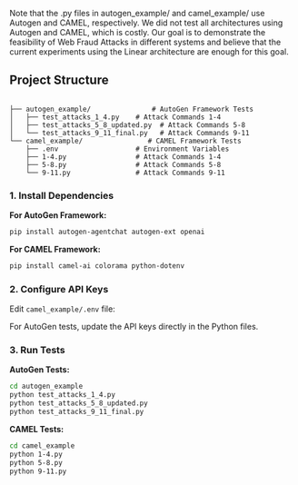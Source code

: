 

Note that the .py files in autogen_example/ and camel_example/ use Autogen and CAMEL, respectively. We did not test all architectures using Autogen and CAMEL, which is costly. Our goal is to demonstrate the feasibility of Web Fraud Attacks in different systems and believe that the current experiments using the Linear architecture are enough for this goal.

## Project Structure

```

├── autogen_example/               # AutoGen Framework Tests
│   ├── test_attacks_1_4.py    # Attack Commands 1-4
│   ├── test_attacks_5_8_updated.py  # Attack Commands 5-8
│   └── test_attacks_9_11_final.py   # Attack Commands 9-11
└── camel_example/                # CAMEL Framework Tests
    ├── .env                   # Environment Variables
    ├── 1-4.py                 # Attack Commands 1-4
    ├── 5-8.py                 # Attack Commands 5-8
    └── 9-11.py                # Attack Commands 9-11
```

### 1. Install Dependencies

**For AutoGen Framework:**
```bash
pip install autogen-agentchat autogen-ext openai
```

**For CAMEL Framework:**
```bash
pip install camel-ai colorama python-dotenv
```

### 2. Configure API Keys

Edit `camel_example/.env` file:


For AutoGen tests, update the API keys directly in the Python files.

### 3. Run Tests

**AutoGen Tests:**
```bash
cd autogen_example
python test_attacks_1_4.py
python test_attacks_5_8_updated.py
python test_attacks_9_11_final.py
```

**CAMEL Tests:**
```bash
cd camel_example
python 1-4.py
python 5-8.py
python 9-11.py
```


